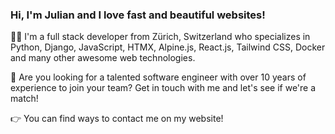 ### Hi, I'm Julian and I love fast and beautiful websites!

🧑‍💻 I'm a full stack developer from Zürich, Switzerland who specializes in Python, Django, JavaScript, HTMX, Alpine.js, React.js, Tailwind CSS, Docker and many other awesome web technologies.

🔭 Are you looking for a talented software engineer with over 10 years of experience to join your team? Get in touch with me and let's see if we're a match!

👉 You can find ways to contact me on my website!
